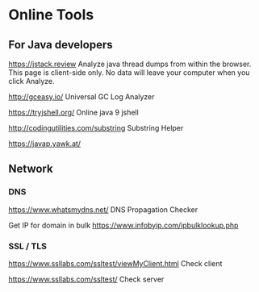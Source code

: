 # Online Tools

## For Java developers

https://jstack.review
Analyze java thread dumps from within the browser. This page is client-side only. No data will leave your computer when you click Analyze.

http://gceasy.io/
Universal GC Log Analyzer

https://tryjshell.org/
Online java 9 jshell

http://codingutilities.com/substring
Substring Helper

https://javap.yawk.at/


## Network

### DNS

https://www.whatsmydns.net/
DNS Propagation Checker

Get IP for domain in bulk
https://www.infobyip.com/ipbulklookup.php


### SSL / TLS

https://www.ssllabs.com/ssltest/viewMyClient.html Check client

https://www.ssllabs.com/ssltest/ Check server

